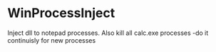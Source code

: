 # WinProcessInject
Inject dll to notepad processes. Also kill all calc.exe processes -do it continuisly for new processes

